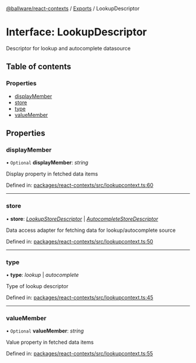 [@ballware/react-contexts](../README.md) / [Exports](../modules.md) / LookupDescriptor

# Interface: LookupDescriptor

Descriptor for lookup and autocomplete datasource

## Table of contents

### Properties

- [displayMember](lookupdescriptor.md#displaymember)
- [store](lookupdescriptor.md#store)
- [type](lookupdescriptor.md#type)
- [valueMember](lookupdescriptor.md#valuemember)

## Properties

### displayMember

• `Optional` **displayMember**: *string*

Display property in fetched data items

Defined in: [packages/react-contexts/src/lookupcontext.ts:60](https://github.com/ballware/ballware-client/blob/88ab695/packages/react-contexts/src/lookupcontext.ts#L60)

___

### store

• **store**: [*LookupStoreDescriptor*](lookupstoredescriptor.md) \| [*AutocompleteStoreDescriptor*](autocompletestoredescriptor.md)

Data access adapter for fetching data for lookup/autocomplete source

Defined in: [packages/react-contexts/src/lookupcontext.ts:50](https://github.com/ballware/ballware-client/blob/88ab695/packages/react-contexts/src/lookupcontext.ts#L50)

___

### type

• **type**: *lookup* \| *autocomplete*

Type of lookup descriptor

Defined in: [packages/react-contexts/src/lookupcontext.ts:45](https://github.com/ballware/ballware-client/blob/88ab695/packages/react-contexts/src/lookupcontext.ts#L45)

___

### valueMember

• `Optional` **valueMember**: *string*

Value property in fetched data items

Defined in: [packages/react-contexts/src/lookupcontext.ts:55](https://github.com/ballware/ballware-client/blob/88ab695/packages/react-contexts/src/lookupcontext.ts#L55)
